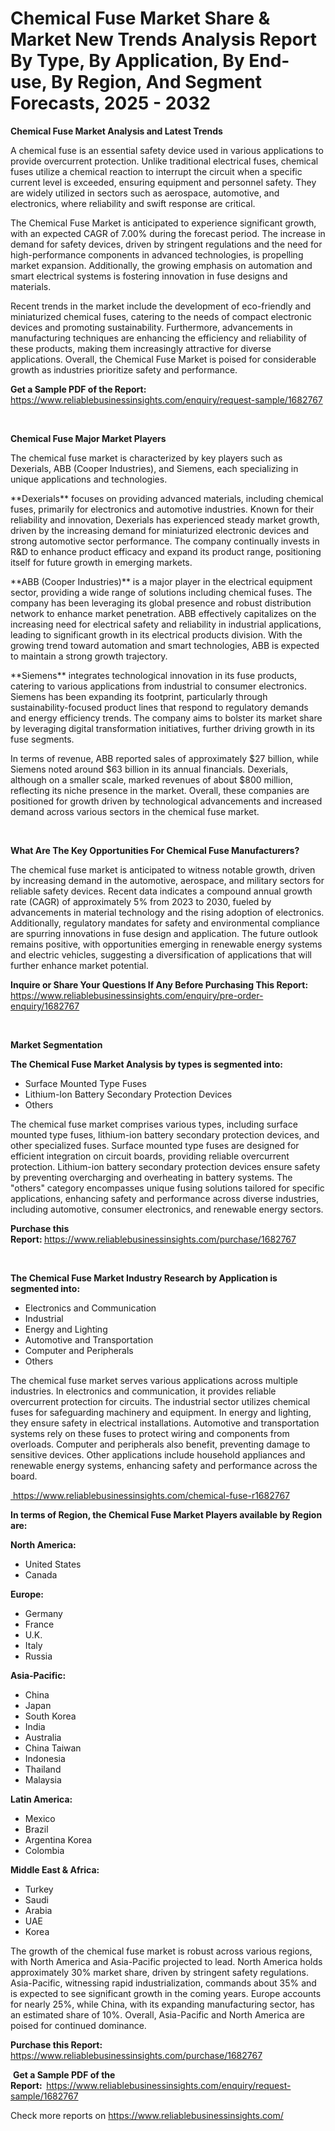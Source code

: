 <p><h1>Chemical Fuse Market Share & Market New Trends Analysis Report By Type, By Application, By End-use, By Region, And Segment Forecasts, 2025 - 2032</h1></p><p><strong>Chemical Fuse Market Analysis and Latest Trends</strong></p>
<p><p>A chemical fuse is an essential safety device used in various applications to provide overcurrent protection. Unlike traditional electrical fuses, chemical fuses utilize a chemical reaction to interrupt the circuit when a specific current level is exceeded, ensuring equipment and personnel safety. They are widely utilized in sectors such as aerospace, automotive, and electronics, where reliability and swift response are critical.</p><p>The Chemical Fuse Market is anticipated to experience significant growth, with an expected CAGR of 7.00% during the forecast period. The increase in demand for safety devices, driven by stringent regulations and the need for high-performance components in advanced technologies, is propelling market expansion. Additionally, the growing emphasis on automation and smart electrical systems is fostering innovation in fuse designs and materials.</p><p>Recent trends in the market include the development of eco-friendly and miniaturized chemical fuses, catering to the needs of compact electronic devices and promoting sustainability. Furthermore, advancements in manufacturing techniques are enhancing the efficiency and reliability of these products, making them increasingly attractive for diverse applications. Overall, the Chemical Fuse Market is poised for considerable growth as industries prioritize safety and performance.</p></p>
<p><strong>Get a Sample PDF of the Report:&nbsp;</strong> <a href="https://www.reliablebusinessinsights.com/enquiry/request-sample/1682767?utm_campaign=2127&utm_medium=2&utm_source=Github&utm_content=ia&utm_term=10022025&utm_id=chemical-fuse">https://www.reliablebusinessinsights.com/enquiry/request-sample/1682767</a></p>
<p>&nbsp;</p>
<p><strong>Chemical Fuse Major Market Players</strong></p>
<p><p>The chemical fuse market is characterized by key players such as Dexerials, ABB (Cooper Industries), and Siemens, each specializing in unique applications and technologies. </p><p>**Dexerials** focuses on providing advanced materials, including chemical fuses, primarily for electronics and automotive industries. Known for their reliability and innovation, Dexerials has experienced steady market growth, driven by the increasing demand for miniaturized electronic devices and strong automotive sector performance. The company continually invests in R&D to enhance product efficacy and expand its product range, positioning itself for future growth in emerging markets.</p><p>**ABB (Cooper Industries)** is a major player in the electrical equipment sector, providing a wide range of solutions including chemical fuses. The company has been leveraging its global presence and robust distribution network to enhance market penetration. ABB effectively capitalizes on the increasing need for electrical safety and reliability in industrial applications, leading to significant growth in its electrical products division. With the growing trend toward automation and smart technologies, ABB is expected to maintain a strong growth trajectory.</p><p>**Siemens** integrates technological innovation in its fuse products, catering to various applications from industrial to consumer electronics. Siemens has been expanding its footprint, particularly through sustainability-focused product lines that respond to regulatory demands and energy efficiency trends. The company aims to bolster its market share by leveraging digital transformation initiatives, further driving growth in its fuse segments.</p><p>In terms of revenue, ABB reported sales of approximately $27 billion, while Siemens noted around $63 billion in its annual financials. Dexerials, although on a smaller scale, marked revenues of about $800 million, reflecting its niche presence in the market. Overall, these companies are positioned for growth driven by technological advancements and increased demand across various sectors in the chemical fuse market.</p></p>
<p>&nbsp;</p>
<p><strong>What Are The Key Opportunities For Chemical Fuse Manufacturers?</strong></p>
<p><p>The chemical fuse market is anticipated to witness notable growth, driven by increasing demand in the automotive, aerospace, and military sectors for reliable safety devices. Recent data indicates a compound annual growth rate (CAGR) of approximately 5% from 2023 to 2030, fueled by advancements in material technology and the rising adoption of electronics. Additionally, regulatory mandates for safety and environmental compliance are spurring innovations in fuse design and application. The future outlook remains positive, with opportunities emerging in renewable energy systems and electric vehicles, suggesting a diversification of applications that will further enhance market potential.</p></p>
<p><strong>Inquire or Share Your Questions If Any Before Purchasing This Report:</strong> <a href="https://www.reliablebusinessinsights.com/enquiry/pre-order-enquiry/1682767?utm_campaign=2127&utm_medium=2&utm_source=Github&utm_content=ia&utm_term=10022025&utm_id=chemical-fuse">https://www.reliablebusinessinsights.com/enquiry/pre-order-enquiry/1682767</a></p>
<p>&nbsp;</p>
<p><strong>Market Segmentation</strong></p>
<p><strong>The Chemical Fuse Market Analysis by types is segmented into:</strong></p>
<p><ul><li>Surface Mounted Type Fuses</li><li>Lithium-Ion Battery Secondary Protection Devices</li><li>Others</li></ul></p>
<p><p>The chemical fuse market comprises various types, including surface mounted type fuses, lithium-ion battery secondary protection devices, and other specialized fuses. Surface mounted type fuses are designed for efficient integration on circuit boards, providing reliable overcurrent protection. Lithium-ion battery secondary protection devices ensure safety by preventing overcharging and overheating in battery systems. The "others" category encompasses unique fusing solutions tailored for specific applications, enhancing safety and performance across diverse industries, including automotive, consumer electronics, and renewable energy sectors.</p></p>
<p><strong>Purchase this Report:&nbsp;</strong><a href="https://www.reliablebusinessinsights.com/purchase/1682767?utm_campaign=2127&utm_medium=2&utm_source=Github&utm_content=ia&utm_term=10022025&utm_id=chemical-fuse">https://www.reliablebusinessinsights.com/purchase/1682767</a></p>
<p>&nbsp;</p>
<p><strong>The Chemical Fuse Market Industry Research by Application is segmented into:</strong></p>
<p><ul><li>Electronics and Communication</li><li>Industrial</li><li>Energy and Lighting</li><li>Automotive and Transportation</li><li>Computer and Peripherals</li><li>Others</li></ul></p>
<p><p>The chemical fuse market serves various applications across multiple industries. In electronics and communication, it provides reliable overcurrent protection for circuits. The industrial sector utilizes chemical fuses for safeguarding machinery and equipment. In energy and lighting, they ensure safety in electrical installations. Automotive and transportation systems rely on these fuses to protect wiring and components from overloads. Computer and peripherals also benefit, preventing damage to sensitive devices. Other applications include household appliances and renewable energy systems, enhancing safety and performance across the board.</p></p>
<p><a href="https://www.reliablebusinessinsights.com/chemical-fuse-r1682767?utm_campaign=2127&utm_medium=2&utm_source=Github&utm_content=ia&utm_term=10022025&utm_id=chemical-fuse">&nbsp;https://www.reliablebusinessinsights.com/chemical-fuse-r1682767</a></p>
<p><strong>In terms of Region, the Chemical Fuse Market Players available by Region are:</strong></p>
<p>
    <p> <strong> North America: </strong>
        <ul>
            <li>United States</li>
            <li>Canada</li>
        </ul>
        </p> 
    <p> <strong> Europe: </strong>
        <ul>
            <li>Germany</li>
            <li>France</li>
            <li>U.K.</li>
            <li>Italy</li>
            <li>Russia</li>
        </ul>
        </p> 
    <p> <strong> Asia-Pacific: </strong>
        <ul>
            <li>China</li>
            <li>Japan</li>
            <li>South Korea</li>
            <li>India</li>
            <li>Australia</li>
            <li>China Taiwan</li>
            <li>Indonesia</li>
            <li>Thailand</li>
            <li>Malaysia</li>
        </ul>
        </p> 
    <p> <strong> Latin America: </strong>
        <ul>
            <li>Mexico</li>
            <li>Brazil</li>
            <li>Argentina Korea</li>
            <li>Colombia</li>
        </ul>
        </p> 
    <p> <strong> Middle East & Africa: </strong>
        <ul>
            <li>Turkey</li>
            <li>Saudi</li>
            <li>Arabia</li>
            <li>UAE</li>
            <li>Korea</li>
        </ul>
    </p>
    </p>
<p><p>The growth of the chemical fuse market is robust across various regions, with North America and Asia-Pacific projected to lead. North America holds approximately 30% market share, driven by stringent safety regulations. Asia-Pacific, witnessing rapid industrialization, commands about 35% and is expected to see significant growth in the coming years. Europe accounts for nearly 25%, while China, with its expanding manufacturing sector, has an estimated share of 10%. Overall, Asia-Pacific and North America are poised for continued dominance.</p></p>
<p><strong>Purchase this Report: </strong><a href="https://www.reliablebusinessinsights.com/purchase/1682767?utm_campaign=2127&utm_medium=2&utm_source=Github&utm_content=ia&utm_term=10022025&utm_id=chemical-fuse">https://www.reliablebusinessinsights.com/purchase/1682767</a></p>
<p>&nbsp;<strong>Get a Sample PDF of the Report:&nbsp;&nbsp;</strong><a href="https://www.reliablebusinessinsights.com/enquiry/request-sample/1682767?utm_campaign=2127&utm_medium=2&utm_source=Github&utm_content=ia&utm_term=10022025&utm_id=chemical-fuse">https://www.reliablebusinessinsights.com/enquiry/request-sample/1682767</a></p>
<p><strong></strong></p>
<p>Check more reports on <a href="https://www.reliablebusinessinsights.com/?utm_campaign=2127&utm_medium=2&utm_source=Github&utm_content=ia&utm_term=10022025&utm_id=chemical-fuse">https://www.reliablebusinessinsights.com/</a></p>